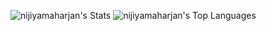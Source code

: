 ![nijiyamaharjan's Stats](https://github-readme-stats.vercel.app/api?username=nijiyamaharjan&theme=vue-dark&show_icons=true&hide_border=true&count_private=true)
![nijiyamaharjan's Top Languages](https://github-readme-stats.vercel.app/api/top-langs/?username=nijiyamaharjan&theme=vue-dark&show_icons=true&hide_border=true&layout=compact)
